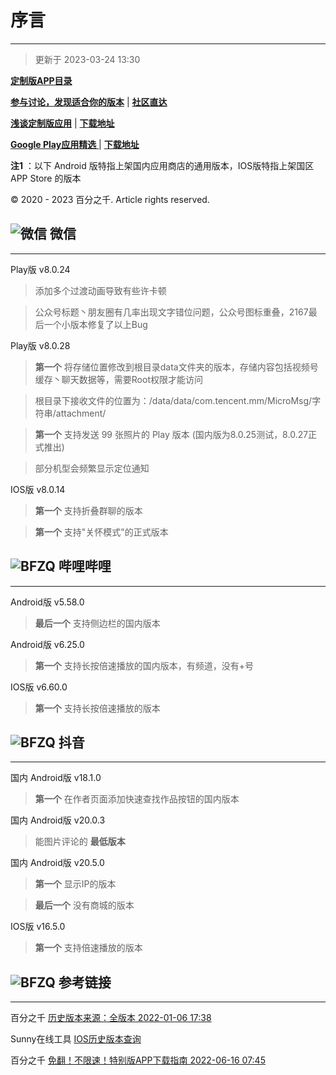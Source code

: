 # 序言
---

> 更新于 2023-03-24 13:30

[**定制版APP目录**](https://gitee.com/ww3w/dzb/blob/master/0.md)

[**参与讨论，发现适合你的版本**](https://mp.weixin.qq.com/s/Spd1G3vg8nMN0nVQ7zllzQ)  |  [**社区直达**](https://support.qq.com/product/440008)

[**浅谈定制版应用**](https://mp.weixin.qq.com/s/i7ADjqlF30SgoZi6cXUFOw)   |  [**下载地址**](https://pan.lanzout.com/b0cw93hih)

[ **Google Play应用精选** ](https://mp.weixin.qq.com/s/_untN0uljpD2tR_QiTsQ-A)  |  [**下载地址**](https://pan.lanzout.com/b0cxoc3mh)


**注1** ：以下 Android 版特指上架国内应用商店的通用版本，IOS版特指上架国区 APP Store 的版本

© 2020 - 2023 百分之千. Article rights reserved.

## ![微信](https://pp.myapp.com/ma_icon/0/icon_10910_1643382142/48) 微信

---

Play版 v8.0.24 
> 添加多个过渡动画导致有些许卡顿

> 公众号标题丶朋友圈有几率出现文字错位问题，公众号图标重叠，2167最后一个小版本修复了以上Bug

Play版 v8.0.28 
> **第一个** 将存储位置修改到根目录data文件夹的版本，存储内容包括视频号缓存丶聊天数据等，需要Root权限才能访问

> 根目录下接收文件的位置为：/data/data/com.tencent.mm/MicroMsg/字符串/attachment/

> **第一个** 支持发送 99 张照片的 Play 版本 (国内版为8.0.25测试，8.0.27正式推出)

> 部分机型会频繁显示定位通知

IOS版 v8.0.14
> **第一个** 支持折叠群聊的版本

> **第一个** 支持"关怀模式"的正式版本

## ![BFZQ](https://pp.myapp.com/ma_icon/0/icon_73622_1647504940/48) 哔哩哔哩

---

Android版 v5.58.0
> **最后一个** 支持侧边栏的国内版本

Android版 v6.25.0
> **第一个** 支持长按倍速播放的国内版本，有频道，没有+号

IOS版 v6.60.0
> **第一个** 支持长按倍速播放的版本 

## ![BFZQ](http://pp.myapp.com/ma_icon/0/icon_42350811_1661309402/48) 抖音

---

国内 Android版 v18.1.0
>  **第一个** 在作者页面添加快速查找作品按钮的国内版本

国内 Android版 v20.0.3
> 能图片评论的 **最低版本** 

国内 Android版 v20.5.0
>  **第一个** 显示IP的版本

>  **最后一个** 没有商城的版本

IOS版 v16.5.0
>  **第一个** 支持倍速播放的版本


## ![BFZQ](https://gitee.com/ww3w/dzb/raw/master/%E5%9B%BE%E6%A0%87%E5%BA%93/%E5%8F%82%E8%80%83%E9%93%BE%E6%8E%A5.jpg) 参考链接

---

百分之千 [历史版本来源：全版本 2022-01-06 17:38](https://mp.weixin.qq.com/s/OEb4EjPeiU8N4ItZH3m1xw)

Sunny在线工具 [IOS历史版本查询](https://tools.lancely.tech/apple/app-search)

百分之千 [免翻！不限速！特别版APP下载指南  2022-06-16 07:45](https://mp.weixin.qq.com/s/8jt5dSY8XLAP-pTt0WQeKw)